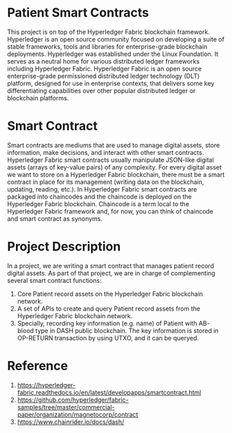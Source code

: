 # Patient Smart Contracts
This project is on top of the Hyperledger Fabric blockchain framework. Hyperledger is an 
open source community focused on developing a suite of stable frameworks, tools and libraries for 
enterprise-grade blockchain deployments. Hyperledger was established under the Linux Foundation. It 
serves as a neutral home for various distributed ledger frameworks including Hyperledger Fabric. 
Hyperledger Fabric is an open source enterprise-grade permissioned distributed ledger technology (DLT) 
platform, designed for use in enterprise contexts, that delivers some key differentiating capabilities over 
other popular distributed ledger or blockchain platforms. 

# Smart Contract
Smart contracts are mediums that are used to manage digital assets, store information, make decisions, and 
interact with other smart contracts. Hyperledger Fabric smart contracts usually manipulate JSON-like 
digital assets (arrays of key-value pairs) of any complexity. For every digital asset we want to store on a 
Hyperledger Fabric blockchain, there must be a smart contract in place for its management (writing data on 
the blockchain, updating, reading, etc.).
In Hyperledger Fabric smart contracts are packaged into chaincodes and the chaincode is deployed on the 
Hyperledger Fabric blockchain. Chaincode is a term local to the Hyperledger Fabric framework and, for 
now, you can think of chaincode and smart contract as synonyms. 

# Project Description
In a project, we are writing a smart contract that manages patient record digital assets. 
As part of that project, we are in charge of complementing several smart contract functions:
1. Core Patient record assets on the Hyperledger Fabric blockchain network.
2. A set of APIs to create and query Patient record assets from the Hyperledger Fabric blockchain network.
3. Specially, recording key information (e.g. name) of Patient with AB- blood type in DASH public blockchain.
   The key information is stored in OP-RETURN transaction by using UTXO, and it can be queryed.

# Reference
1. https://hyperledger-fabric.readthedocs.io/en/latest/developapps/smartcontract.html
2. https://github.com/hyperledger/fabric-samples/tree/master/commercial-paper/organization/magnetocorp/contract
3. https://www.chainrider.io/docs/dash/
